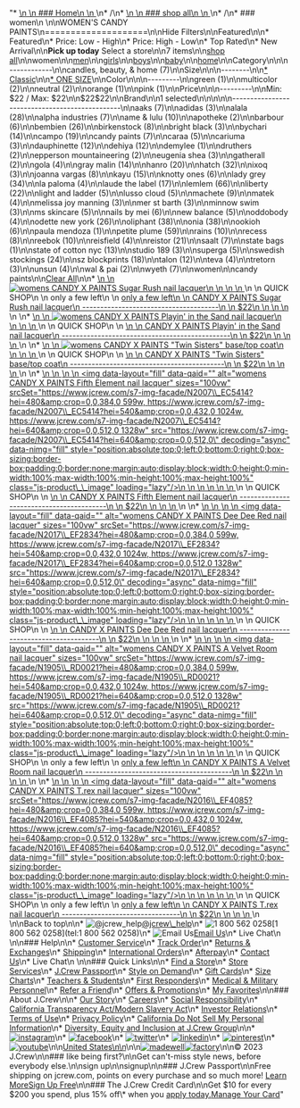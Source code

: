 "*   [\n    \n    ### Home\n    \n    ](/)\n*   /\n*   [\n    \n    ### shop all\n    \n    ](/all)\n*   /\n*   ### women\n    \n\nWOMEN'S CANDY PAINTS\n====================\n\nHide Filters\n\nFeatured\n\n*   Featured\n*   Price: Low - High\n*   Price: High - Low\n*   Top Rated\n*   New Arrival\n\n**Pick up today** Select a store\n\n7 items\n\n[shop all](/all/?crawl=no)\n\nwomen\n\n[men](/all/mens?crawl=no)\n\n[girls](/all/girls?crawl=no)\n\n[boys](/all/boys?crawl=no)\n\n[baby](/all/baby?crawl=no)\n\n[home](/all/home?crawl=no)\n\nCategory\n\n\n------------\n\n[](/all/womens?sub-categories=womens-shopall-home&brand=CANDY%20PAINTS&crawl=no)candles, beauty, & home (7)\n\nSize\n\n\n--------\n\n[*   Classic](/all/womens?brand=CANDY%20PAINTS&crawl=no&fit=Classic)\n\n[*   ONE SIZE](/all/womens?brand=CANDY%20PAINTS&crawl=no&size=ONE%20SIZE)\n\nColor\n\n\n---------\n\n[](/all/womens?brand=CANDY%20PAINTS&crawl=no&l_color=root-green)green (1)\n\n[](/all/womens?brand=CANDY%20PAINTS&crawl=no&l_color=root-multicolor)multicolor (2)\n\n[](/all/womens?brand=CANDY%20PAINTS&crawl=no&l_color=root-neutral)neutral (2)\n\n[](/all/womens?brand=CANDY%20PAINTS&crawl=no&l_color=root-orange)orange (1)\n\n[](/all/womens?brand=CANDY%20PAINTS&crawl=no&l_color=root-pink)pink (1)\n\nPrice\n\n\n---------\n\nMin: $22 / Max: $22\n\n$22$22\n\nBrand\n\n1 selected[](/all/womens?crawl=no)\n\n\n\n\n-----------------------------------------------\n\n[](/all/womens?brand=AAKS,CANDY%20PAINTS&crawl=no)aaks (7)\n\n[](/all/womens?brand=ADIDAS,CANDY%20PAINTS&crawl=no)adidas (3)\n\n[](/all/womens?brand=ALALA,CANDY%20PAINTS&crawl=no)alala (28)\n\n[](/all/womens?brand=ALPHA%20INDUSTRIES,CANDY%20PAINTS&crawl=no)alpha industries (7)\n\n[](/all/womens?brand=AME%20%26%20LULU,CANDY%20PAINTS&crawl=no)ame & lulu (10)\n\n[](/all/womens?brand=APOTHEKE,CANDY%20PAINTS&crawl=no)apotheke (2)\n\n[](/all/womens?brand=BARBOUR,CANDY%20PAINTS&crawl=no)barbour (6)\n\n[](/all/womens?brand=BEMBIEN,CANDY%20PAINTS&crawl=no)bembien (26)\n\n[](/all/womens?brand=Birkenstock,CANDY%20PAINTS&crawl=no)birkenstock (8)\n\n[](/all/womens?brand=BRIGHT%20BLACK,CANDY%20PAINTS&crawl=no)bright black (3)\n\n[](/all/womens?brand=BYCHARI,CANDY%20PAINTS&crawl=no)bychari (14)\n\n[](/all/womens?brand=CAMPO,CANDY%20PAINTS&crawl=no)campo (19)\n\n[](/all/womens?crawl=no)candy paints (7)\n\n[](/all/womens?brand=CANDY%20PAINTS,CARAA&crawl=no)caraa (5)\n\n[](/all/womens?brand=CANDY%20PAINTS,CARIUMA&crawl=no)cariuma (3)\n\n[](/all/womens?brand=CANDY%20PAINTS,DAUPHINETTE&crawl=no)dauphinette (12)\n\n[](/all/womens?brand=CANDY%20PAINTS,DEHIYA&crawl=no)dehiya (12)\n\n[](/all/womens?brand=CANDY%20PAINTS,DEMYLEE&crawl=no)demylee (1)\n\n[](/all/womens?brand=CANDY%20PAINTS,DRUTHERS&crawl=no)druthers (2)\n\n[](/all/womens?brand=CANDY%20PAINTS,EPPERSON%20MOUNTAINEERING&crawl=no)epperson mountaineering (2)\n\n[](/all/womens?brand=CANDY%20PAINTS,EUGENIA%20SHEA&crawl=no)eugenia shea (3)\n\n[](/all/womens?brand=CANDY%20PAINTS,GATHERALL&crawl=no)gatherall (2)\n\n[](/all/womens?brand=CANDY%20PAINTS,GOLA&crawl=no)gola (4)\n\n[](/all/womens?brand=CANDY%20PAINTS,GRAY%20MALIN&crawl=no)gray malin (14)\n\n[](/all/womens?brand=CANDY%20PAINTS,HANRO&crawl=no)hanro (20)\n\n[](/all/womens?brand=CANDY%20PAINTS,HATCH&crawl=no)hatch (32)\n\n[](/all/womens?brand=CANDY%20PAINTS,IXOQ&crawl=no)ixoq (3)\n\n[](/all/womens?brand=CANDY%20PAINTS,JOANNA%20VARGAS&crawl=no)joanna vargas (8)\n\n[](/all/womens?brand=CANDY%20PAINTS,KAYU&crawl=no)kayu (15)\n\n[](/all/womens?brand=CANDY%20PAINTS,KNOTTY%20ONES&crawl=no)knotty ones (6)\n\n[](/all/womens?brand=CANDY%20PAINTS,LADY%20GREY&crawl=no)lady grey (34)\n\n[](/all/womens?brand=CANDY%20PAINTS,LA%20PALOMA&crawl=no)la paloma (4)\n\n[](/all/womens?brand=CANDY%20PAINTS,LAUDE%20THE%20LABEL&crawl=no)laude the label (17)\n\n[](/all/womens?brand=CANDY%20PAINTS,LEMLEM&crawl=no)lemlem (66)\n\n[](/all/womens?brand=CANDY%20PAINTS,LIBERTY&crawl=no)liberty (22)\n\n[](/all/womens?brand=CANDY%20PAINTS,LIGHT%20AND%20LADDER&crawl=no)light and ladder (5)\n\n[](/all/womens?brand=CANDY%20PAINTS,LUSSO%20CLOUD&crawl=no)lusso cloud (5)\n\n[](/all/womens?brand=CANDY%20PAINTS,MACHETE&crawl=no)machete (9)\n\n[](/all/womens?brand=CANDY%20PAINTS,MATEK&crawl=no)matek (4)\n\n[](/all/womens?brand=CANDY%20PAINTS,MELISSA%20JOY%20MANNING&crawl=no)melissa joy manning (3)\n\n[](/all/womens?brand=CANDY%20PAINTS,MER%20ST%20BARTH&crawl=no)mer st barth (3)\n\n[](/all/womens?brand=CANDY%20PAINTS,MINNOW%20SWIM&crawl=no)minnow swim (3)\n\n[](/all/womens?brand=CANDY%20PAINTS,MS%20SKINCARE&crawl=no)ms skincare (5)\n\n[](/all/womens?brand=CANDY%20PAINTS,NAILS%20BY%20MEI&crawl=no)nails by mei (6)\n\n[](/all/womens?brand=CANDY%20PAINTS,NEW%20BALANCE&crawl=no)new balance (5)\n\n[](/all/womens?brand=CANDY%20PAINTS,ODDOBODY&crawl=no)oddobody (4)\n\n[](/all/womens?brand=CANDY%20PAINTS,ODETTE%20NEW%20YORK&crawl=no)odette new york (26)\n\n[](/all/womens?brand=CANDY%20PAINTS,OLIPHANT&crawl=no)oliphant (38)\n\n[](/all/womens?brand=CANDY%20PAINTS,ONIA&crawl=no)onia (38)\n\n[](/all/womens?brand=CANDY%20PAINTS,OOKIOH&crawl=no)ookioh (6)\n\n[](/all/womens?brand=CANDY%20PAINTS,PAULA%20MENDOZA&crawl=no)paula mendoza (1)\n\n[](/all/womens?brand=CANDY%20PAINTS,PETITE%20PLUME&crawl=no)petite plume (59)\n\n[](/all/womens?brand=CANDY%20PAINTS,RAINS&crawl=no)rains (10)\n\n[](/all/womens?brand=CANDY%20PAINTS,RECESS&crawl=no)recess (8)\n\n[](/all/womens?brand=CANDY%20PAINTS,REEBOK&crawl=no)reebok (10)\n\n[](/all/womens?brand=CANDY%20PAINTS,REISFIELD&crawl=no)reisfield (4)\n\n[](/all/womens?brand=CANDY%20PAINTS,REISTOR&crawl=no)reistor (21)\n\n[](/all/womens?brand=CANDY%20PAINTS,SAALT&crawl=no)saalt (7)\n\n[](/all/womens?brand=CANDY%20PAINTS,STATE%20BAGS&crawl=no)state bags (1)\n\n[](/all/womens?brand=CANDY%20PAINTS,STATE%20OF%20COTTON%20NYC&crawl=no)state of cotton nyc (13)\n\n[](/all/womens?brand=CANDY%20PAINTS,STUDIO%20189&crawl=no)studio 189 (3)\n\n[](/all/womens?brand=CANDY%20PAINTS,SUPERGA&crawl=no)superga (5)\n\n[](/all/womens?brand=CANDY%20PAINTS,SWEDISH%20STOCKINGS&crawl=no)swedish stockings (24)\n\n[](/all/womens?brand=CANDY%20PAINTS,SZ%20BLOCKPRINTS&crawl=no)sz blockprints (18)\n\n[](/all/womens?brand=CANDY%20PAINTS,TALON&crawl=no)talon (12)\n\n[](/all/womens?brand=CANDY%20PAINTS,TEVA&crawl=no)teva (4)\n\n[](/all/womens?brand=CANDY%20PAINTS,TRETORN&crawl=no)tretorn (3)\n\n[](/all/womens?brand=CANDY%20PAINTS,UNSUN&crawl=no)unsun (4)\n\n[](/all/womens?brand=CANDY%20PAINTS,WAL%20%26%20PAI&crawl=no)wal & pai (2)\n\n[](/all/womens?brand=CANDY%20PAINTS,WYETH&crawl=no)wyeth (7)\n\nwomen[](/all/?crawl=no)\n\ncandy paints[](/all/womens?crawl=no)\n\n[Clear All](/all/?crawl=no)\n\n*   [\n    \n    ![womens CANDY X PAINTS Sugar Rush nail lacquer](https://www.jcrew.com/s7-img-facade/N2015_EC5461?hei=640&crop=0,0,512,0)\n    \n    \n    \n    ](/p/womens/categories/accessories/home/beauty/candy-x-paints-sugar-rush-nail-lacquer/N2015?display=standard&fit=Classic&color_name=pink&colorProductCode=N2015)\n    \n    QUICK SHOP\n    \n    only a few left\n    \n    [only a few left\n    \n    CANDY X PAINTS Sugar Rush nail lacquer\n    --------------------------------------\n    \n    $22\n    \n    \n    \n    ](/p/womens/categories/accessories/home/beauty/candy-x-paints-sugar-rush-nail-lacquer/N2015?display=standard&fit=Classic&color_name=pink&colorProductCode=N2015)\n    \n*   [\n    \n    ![womens CANDY X PAINTS Playin' in the Sand nail lacquer](https://www.jcrew.com/s7-img-facade/N2012_WQ3388?hei=640&crop=0,0,512,0)\n    \n    \n    \n    ](/p/womens/categories/accessories/home/beauty/candy-x-paints-playin-in-the-sand-nail-lacquer/N2012?display=standard&fit=Classic&color_name=light-nude&colorProductCode=N2012)\n    \n    QUICK SHOP\n    \n    [\n    \n    CANDY X PAINTS Playin' in the Sand nail lacquer\n    -----------------------------------------------\n    \n    $22\n    \n    \n    \n    ](/p/womens/categories/accessories/home/beauty/candy-x-paints-playin-in-the-sand-nail-lacquer/N2012?display=standard&fit=Classic&color_name=light-nude&colorProductCode=N2012)\n    \n*   [\n    \n    ![womens CANDY X PAINTS \"Twin Sisters\" base/top coat](https://www.jcrew.com/s7-img-facade/N1904_EG7294?hei=640&crop=0,0,512,0)\n    \n    \n    \n    ](/p/womens/categories/accessories/home/beauty/candy-x-paints-twin-sisters-basetop-coat/N1904?display=standard&fit=Classic&color_name=one-color&colorProductCode=N1904)\n    \n    QUICK SHOP\n    \n    [\n    \n    CANDY X PAINTS \"Twin Sisters\" base/top coat\n    -------------------------------------------\n    \n    $22\n    \n    \n    \n    ](/p/womens/categories/accessories/home/beauty/candy-x-paints-twin-sisters-basetop-coat/N1904?display=standard&fit=Classic&color_name=one-color&colorProductCode=N1904)\n    \n*   [\n    \n    ![womens CANDY X PAINTS Fifth Element nail lacquer](data:image/gif;base64,R0lGODlhAQABAIAAAAAAAP///yH5BAEAAAAALAAAAAABAAEAAAIBRAA7)\n    \n    <img data-layout=\"fill\" data-qaid=\"\" alt=\"womens CANDY X PAINTS Fifth Element nail lacquer\" sizes=\"100vw\" srcSet=\"https://www.jcrew.com/s7-img-facade/N2007\\_EC5414?hei=480&amp;crop=0,0,384,0 599w, https://www.jcrew.com/s7-img-facade/N2007\\_EC5414?hei=540&amp;crop=0,0,432,0 1024w, https://www.jcrew.com/s7-img-facade/N2007\\_EC5414?hei=640&amp;crop=0,0,512,0 1328w\" src=\"https://www.jcrew.com/s7-img-facade/N2007\\_EC5414?hei=640&amp;crop=0,0,512,0\" decoding=\"async\" data-nimg=\"fill\" style=\"position:absolute;top:0;left:0;bottom:0;right:0;box-sizing:border-box;padding:0;border:none;margin:auto;display:block;width:0;height:0;min-width:100%;max-width:100%;min-height:100%;max-height:100%\" class=\"js-product\\_\\_image\" loading=\"lazy\"/>\n    \n    \n    \n    \n    \n    ](/p/womens/categories/accessories/home/beauty/candy-x-paints-fifth-element-nail-lacquer/N2007?display=standard&fit=Classic&color_name=orange&colorProductCode=N2007)\n    \n    QUICK SHOP\n    \n    [\n    \n    CANDY X PAINTS Fifth Element nail lacquer\n    -----------------------------------------\n    \n    $22\n    \n    \n    \n    ](/p/womens/categories/accessories/home/beauty/candy-x-paints-fifth-element-nail-lacquer/N2007?display=standard&fit=Classic&color_name=orange&colorProductCode=N2007)\n    \n*   [\n    \n    ![womens CANDY X PAINTS Dee Dee Red nail lacquer](data:image/gif;base64,R0lGODlhAQABAIAAAAAAAP///yH5BAEAAAAALAAAAAABAAEAAAIBRAA7)\n    \n    <img data-layout=\"fill\" data-qaid=\"\" alt=\"womens CANDY X PAINTS Dee Dee Red nail lacquer\" sizes=\"100vw\" srcSet=\"https://www.jcrew.com/s7-img-facade/N2017\\_EF2834?hei=480&amp;crop=0,0,384,0 599w, https://www.jcrew.com/s7-img-facade/N2017\\_EF2834?hei=540&amp;crop=0,0,432,0 1024w, https://www.jcrew.com/s7-img-facade/N2017\\_EF2834?hei=640&amp;crop=0,0,512,0 1328w\" src=\"https://www.jcrew.com/s7-img-facade/N2017\\_EF2834?hei=640&amp;crop=0,0,512,0\" decoding=\"async\" data-nimg=\"fill\" style=\"position:absolute;top:0;left:0;bottom:0;right:0;box-sizing:border-box;padding:0;border:none;margin:auto;display:block;width:0;height:0;min-width:100%;max-width:100%;min-height:100%;max-height:100%\" class=\"js-product\\_\\_image\" loading=\"lazy\"/>\n    \n    \n    \n    \n    \n    ](/p/womens/categories/accessories/home/beauty/candy-x-paints-dee-dee-red-nail-lacquer/N2017?display=standard&fit=Classic&color_name=nude&colorProductCode=N2017)\n    \n    QUICK SHOP\n    \n    [\n    \n    CANDY X PAINTS Dee Dee Red nail lacquer\n    ---------------------------------------\n    \n    $22\n    \n    \n    \n    ](/p/womens/categories/accessories/home/beauty/candy-x-paints-dee-dee-red-nail-lacquer/N2017?display=standard&fit=Classic&color_name=nude&colorProductCode=N2017)\n    \n*   [\n    \n    ![womens CANDY X PAINTS A Velvet Room nail lacquer](data:image/gif;base64,R0lGODlhAQABAIAAAAAAAP///yH5BAEAAAAALAAAAAABAAEAAAIBRAA7)\n    \n    <img data-layout=\"fill\" data-qaid=\"\" alt=\"womens CANDY X PAINTS A Velvet Room nail lacquer\" sizes=\"100vw\" srcSet=\"https://www.jcrew.com/s7-img-facade/N1905\\_RD0021?hei=480&amp;crop=0,0,384,0 599w, https://www.jcrew.com/s7-img-facade/N1905\\_RD0021?hei=540&amp;crop=0,0,432,0 1024w, https://www.jcrew.com/s7-img-facade/N1905\\_RD0021?hei=640&amp;crop=0,0,512,0 1328w\" src=\"https://www.jcrew.com/s7-img-facade/N1905\\_RD0021?hei=640&amp;crop=0,0,512,0\" decoding=\"async\" data-nimg=\"fill\" style=\"position:absolute;top:0;left:0;bottom:0;right:0;box-sizing:border-box;padding:0;border:none;margin:auto;display:block;width:0;height:0;min-width:100%;max-width:100%;min-height:100%;max-height:100%\" class=\"js-product\\_\\_image\" loading=\"lazy\"/>\n    \n    \n    \n    \n    \n    ](/p/womens/categories/accessories/home/beauty/candy-x-paints-a-velvet-room-nail-lacquer/N1905?display=standard&fit=Classic&color_name=red&colorProductCode=N1905)\n    \n    QUICK SHOP\n    \n    only a few left\n    \n    [only a few left\n    \n    CANDY X PAINTS A Velvet Room nail lacquer\n    -----------------------------------------\n    \n    $22\n    \n    \n    \n    ](/p/womens/categories/accessories/home/beauty/candy-x-paints-a-velvet-room-nail-lacquer/N1905?display=standard&fit=Classic&color_name=red&colorProductCode=N1905)\n    \n*   [\n    \n    ![womens CANDY X PAINTS T.rex nail lacquer](data:image/gif;base64,R0lGODlhAQABAIAAAAAAAP///yH5BAEAAAAALAAAAAABAAEAAAIBRAA7)\n    \n    <img data-layout=\"fill\" data-qaid=\"\" alt=\"womens CANDY X PAINTS T.rex nail lacquer\" sizes=\"100vw\" srcSet=\"https://www.jcrew.com/s7-img-facade/N2016\\_EF4085?hei=480&amp;crop=0,0,384,0 599w, https://www.jcrew.com/s7-img-facade/N2016\\_EF4085?hei=540&amp;crop=0,0,432,0 1024w, https://www.jcrew.com/s7-img-facade/N2016\\_EF4085?hei=640&amp;crop=0,0,512,0 1328w\" src=\"https://www.jcrew.com/s7-img-facade/N2016\\_EF4085?hei=640&amp;crop=0,0,512,0\" decoding=\"async\" data-nimg=\"fill\" style=\"position:absolute;top:0;left:0;bottom:0;right:0;box-sizing:border-box;padding:0;border:none;margin:auto;display:block;width:0;height:0;min-width:100%;max-width:100%;min-height:100%;max-height:100%\" class=\"js-product\\_\\_image\" loading=\"lazy\"/>\n    \n    \n    \n    \n    \n    ](/p/womens/categories/accessories/home/beauty/candy-x-paints-trex-nail-lacquer/N2016?display=standard&fit=Classic&color_name=green-multi&colorProductCode=N2016)\n    \n    QUICK SHOP\n    \n    only a few left\n    \n    [only a few left\n    \n    CANDY X PAINTS T.rex nail lacquer\n    ---------------------------------\n    \n    $22\n    \n    \n    \n    ](/p/womens/categories/accessories/home/beauty/candy-x-paints-trex-nail-lacquer/N2016?display=standard&fit=Classic&color_name=green-multi&colorProductCode=N2016)\n    \n\nBack to top\n\n*   ![@jcrew_help](/next-static/images/sidecar-modules/footer/twitter-2.svg)[@jcrew\\_help](https://twitter.com/jcrew_help)\n*   ![1 800 562 0258](/next-static/images/sidecar-modules/footer/phone-2.svg)[1 800 562 0258](tel:1 800 562 0258)\n*   ![Email Us](/next-static/images/sidecar-modules/footer/email.svg)[Email Us](mailto:help@jcrew.com)\n*   Live Chat\n    \n\n### Help\n\n*   [Customer Service](/help/customer-service)\n*   [Track Order](/help/order-status)\n*   [Returns & Exchanges](/help/returns-exchanges)\n*   [Shipping](/help/shipping-handling)\n*   [International Orders](/help/international-orders)\n*   [Afterpay](/afterpay-faq)\n*   [Contact Us](/help/contact-us)\n*   Live Chat\n    \n\n### Quick Links\n\n*   [Find a Store](https://stores.jcrew.com/search)\n*   [Store Services](/s/store-services)\n*   [J.Crew Passport](/s/rewards)\n*   [Style on Demand](/s/style-on-demand)\n*   [Gift Cards](/help/gift-card)\n*   [Size Charts](/r/size-charts)\n*   [Teachers & Students](/s/teacher-student-discount)\n*   [First Responders](/s/military-medical-first-responder-discount)\n*   [Medical & Military Personnel](/s/military-medical-first-responder-discount)\n*   [Refer a Friend](/share)\n*   [Offers & Promotions](/best-deals)\n*   [My Favorites](/favorites)\n\n### About J.Crew\n\n*   [Our Story](/s/aboutus)\n*   [Careers](https://jobs.jcrew.com)\n*   [Social Responsibility](/s/corporate-responsibility)\n*   [California Transparency Act/Modern Slavery Act](/s/CSR-california-transparency-act)\n*   [Investor Relations](https://investors.jcrew.com)\n*   [Terms of Use](/help/terms-of-use)\n*   [Privacy Policy](/help/privacy-policy)\n*   [California Do Not Sell My Personal Information](https://jcrew.clarip.com/dsr/create?brand=jcrew&type=3)\n*   [Diversity, Equity and Inclusion at J.Crew Group](/s/diversity-equity-inclusion)\n\n*   [![instagram](/next-static/images/sidecar-modules/footer/instagram-2.svg)](http://instagram.com/jcrew)\n*   [![facebook](/next-static/images/sidecar-modules/footer/facebook-2.svg)](https://www.facebook.com/jcrew)\n*   [![twitter](/next-static/images/sidecar-modules/footer/twitter-2.svg)](https://twitter.com/jcrew)\n*   [![linkedin](/next-static/images/sidecar-modules/footer/linkedin.svg)](https://www.linkedin.com/company/j-crew)\n*   [![pinterest](/next-static/images/sidecar-modules/footer/pinterest-2.svg)](http://pinterest.com/jcrew/)\n*   [![youtube](/next-static/images/sidecar-modules/footer/youtube-2.svg)](http://www.youtube.com/user/jcrewinsider)\n\n[United States\n\n](/r/context-chooser)\n\n[![madewell](/next-static/images/sidecar-modules/footer/madewell.svg)](https://www.madewell.com)[![factory](/next-static/images/sidecar-modules/navigation/jcrew-factory-logo-black.svg)](https://factory.jcrew.com)\n\n© 2023 J.Crew\n\n### like being first?\n\nGet can't-miss style news, before everybody else.\n\nsign up\n\nsignup\n\n### J.Crew Passport\n\nFree shipping on jcrew.com, points on every purchase and so much more! [Learn More](/s/rewards)[Sign Up Free](/?register=true)\n\n### The J.Crew Credit Card\n\nGet $10 for every $200 you spend, plus 15% off\\* when you [apply today.](/s/credit-card)[Manage Your Card](https://d.comenity.net/jcrew/)"